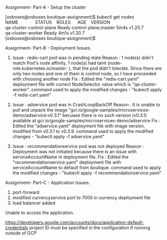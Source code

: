 Assignment- Part-A - Setup the cluster

[osboxes@osboxes boutique-assignment]$ kubectl get nodes</br>
NAME &emsp;&emsp;   &emsp;                   STATUS &ensp;  ROLES &emsp;                 AGE &ensp;  VERSION</br>
qa-cluster-control-plane   Ready    control-plane,master   5m4s   v1.20.7</br>
qa-cluster-worker          Ready    <none>                 4m1s   v1.20.7</br>
[osboxes@osboxes boutique-assignment]$


Assignment- Part-B - Deployment Issues.

1. Issue  : redis-cart pod was in pending state
   Reason : 1 node(s) didn't match Pod's node affinity, 1 node(s) had taint {node-role.kubernetes.io/master: }, that the pod didn't tolerate.
            Since there are only two nodes and one of them is control node, so I have proceeded with choosing another node
   Fix    : Edited the "redis-cart.yaml" deployment file with correct NodeSelector value which is "qa-cluster-worker".
            command used to apply the modified changes - "kubectl apply -f redis-cart.yaml"
   
2. Issue  : adservice pod was in CrashLoopBackOff 
   Reason : It is unable to pull and unpack the image "gcr.io/google-samples/microservices-demo/adservice:v0.3.1" becuase there is no such version (v0.3.1)  available at gcr.io/google-samples/microservices-demo/adservice
   Fix    : Edited the "adservice.yaml" deployment file with image version, modified from v0.3.1 to v0.3.9. 
            command used to apply the modified changes - "kubectl apply -f adservice.yaml"
  
3. Issue  : recommendationservice pod was not deployed 
   Reason : Deployment was not initiated because there is an issue with serviceAccountName in deployment file.
   Fix    : Edited the "recommendationservice.yaml" deployment file with serviceAccountName to default from boutique.
            command used to apply the modified changes - "kubectl apply -f recommendationservice.yaml"
		   



Assignment- Part-C - Application Issues.

1. port-forward
2. modified currencyservice port to 7000 in currency deployment file
3. load balancer added

Unable to access the application.

https://developers.google.com/accounts/docs/application-default-credentials
project ID must be specified in the configuration if running outside of GCP























